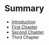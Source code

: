 # Summary

* [Introduction](README.md)
* [First Chapter](chapter1.md)
* [Second Chapter](chapter2.md)
* Third Chapter

